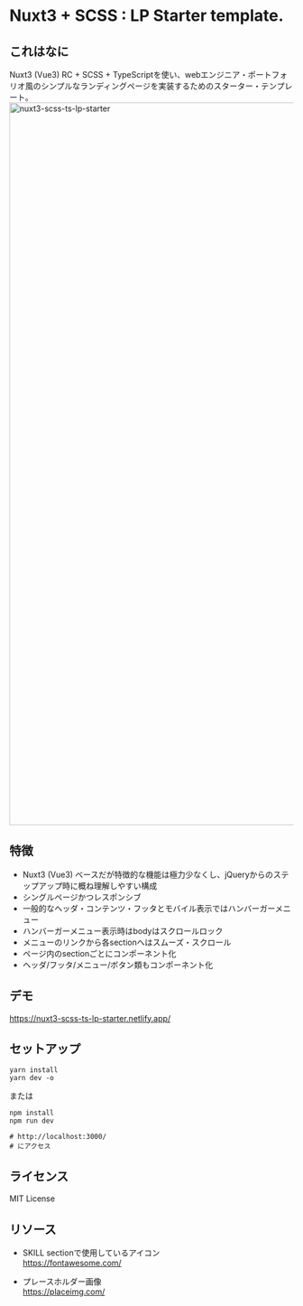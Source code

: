 # Nuxt3 + SCSS : LP Starter template.

## これはなに

Nuxt3 (Vue3) RC + SCSS + TypeScriptを使い、webエンジニア・ポートフォリオ風のシンプルなランディングページを実装するためのスターター・テンプレート。
<br>
<img width="1280" alt="nuxt3-scss-ts-lp-starter" src="https://user-images.githubusercontent.com/102408514/173215151-535114d7-d60a-41fa-b497-90b8a134706d.png">

## 特徴

- Nuxt3 (Vue3) ベースだが特徴的な機能は極力少なくし、jQueryからのステップアップ時に概ね理解しやすい構成
- シングルページかつレスポンシブ
- 一般的なヘッダ・コンテンツ・フッタとモバイル表示ではハンバーガーメニュー
- ハンバーガーメニュー表示時はbodyはスクロールロック
- メニューのリンクから各sectionへはスムーズ・スクロール
- ページ内のsectionごとにコンポーネント化
- ヘッダ/フッタ/メニュー/ボタン類もコンポーネント化

## デモ
https://nuxt3-scss-ts-lp-starter.netlify.app/

## セットアップ

```
yarn install
yarn dev -o
```

または

```
npm install
npm run dev

# http://localhost:3000/
# にアクセス
```

## ライセンス
MIT License

## リソース
- SKILL sectionで使用しているアイコン  
https://fontawesome.com/

- プレースホルダー画像  
https://placeimg.com/
